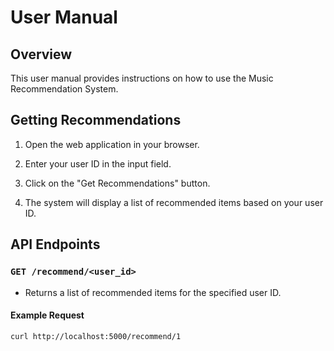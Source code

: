 # User Manual

## Overview

This user manual provides instructions on how to use the Music Recommendation System.

## Getting Recommendations

1. Open the web application in your browser.

2. Enter your user ID in the input field.

3. Click on the "Get Recommendations" button.

4. The system will display a list of recommended items based on your user ID.

## API Endpoints

### `GET /recommend/<user_id>`

- Returns a list of recommended items for the specified user ID.

#### Example Request

```sh
curl http://localhost:5000/recommend/1
